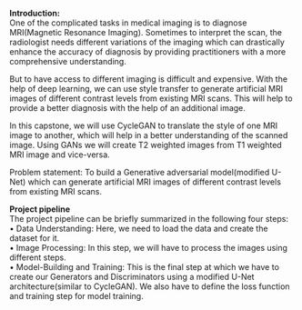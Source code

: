 
**Introduction:** <br>
One of the complicated tasks in medical imaging is to diagnose MRI(Magnetic Resonance Imaging). Sometimes to interpret the scan, the radiologist needs different variations of the imaging which can drastically enhance the accuracy of diagnosis by providing practitioners with a more comprehensive understanding.
 
 
But to have access to different imaging is difficult and expensive. With the help of deep learning, we can use style transfer to generate artificial MRI images of different contrast levels from existing MRI scans. This will help to provide a better diagnosis with the help of an additional image.
 
In this capstone, we will use CycleGAN to translate the style of one MRI image to another, which will help in a better understanding of the scanned image. Using GANs we will create T2 weighted images from T1 weighted MRI image and vice-versa.

Problem statement: To build a Generative adversarial model(modified U-Net) which can generate artificial MRI images of different contrast levels from existing MRI scans.

**Project pipeline**<br>
The project pipeline can be briefly summarized in the following four steps:<br>
•	Data Understanding: Here, we need to load the data and create the dataset for it.<br>
•	Image Processing: In this step, we will have to process the images using different steps.<br>
•	Model-Building and Training: This is the final step at which we have to create our Generators and Discriminators using a modified U-Net architecture(similar to CycleGAN). We also have to define the loss function and training step for model training.<br>


